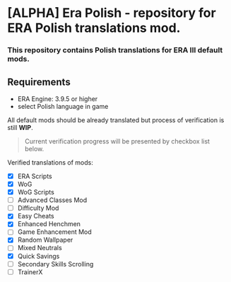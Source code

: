 # [ALPHA] Era Polish - repository for ERA Polish translations mod.
### This repository contains Polish translations for **ERA III** default mods.

## Requirements
- ERA Engine: 3.9.5 or higher
- select Polish language in game

All default mods should be already translated but process of verification is still **WIP**.
> Current verification progress will be presented by checkbox list below.

Verified translations of mods:
- [x] ERA Scripts
- [x] WoG
- [x] WoG Scripts
- [ ] Advanced Classes Mod
- [ ] Difficulty Mod
- [x] Easy Cheats
- [x] Enhanced Henchmen
- [ ] Game Enhancement Mod
- [x] Random Wallpaper
- [ ] Mixed Neutrals
- [x] Quick Savings
- [ ] Secondary Skills Scrolling
- [ ] TrainerX
